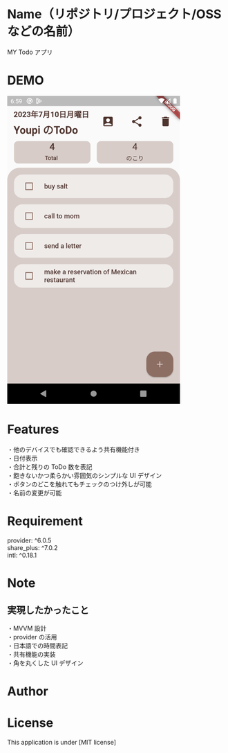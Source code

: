 # Name（リポジトリ/プロジェクト/OSS などの名前）

MY Todo アプリ

# DEMO

![画像の説明](assets/images/todolist.png)

# Features

・他のデバイスでも確認できるよう共有機能付き  
・日付表示  
・合計と残りの ToDo 数を表記  
・飽きないかつ柔らかい雰囲気のシンプルな UI デザイン  
・ボタンのどこを触れてもチェックのつけ外しが可能  
・名前の変更が可能

# Requirement

provider: ^6.0.5  
share_plus: ^7.0.2  
intl: ^0.18.1

# Note

## 実現したかったこと

・MVVM 設計  
・provider の活用  
・日本語での時間表記  
・共有機能の実装  
・角を丸くした UI デザイン

# Author



# License

This application is under [MIT license]
